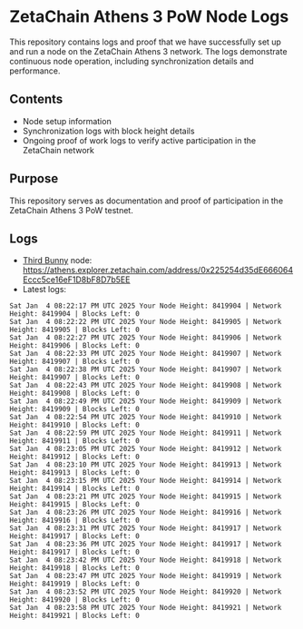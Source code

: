 # ZetaChain Athens 3 PoW Node Logs
This repository contains logs and proof that we have successfully set up and run a node on the ZetaChain Athens 3 network. The logs demonstrate continuous node operation, including synchronization details and performance.

## Contents
- Node setup information
- Synchronization logs with block height details
- Ongoing proof of work logs to verify active participation in the ZetaChain network

## Purpose
This repository serves as documentation and proof of participation in the ZetaChain Athens 3 PoW testnet.

## Logs

- [Third Bunny](https://thirdbunny.xyz/) node: https://athens.explorer.zetachain.com/address/0x225254d35dE666064Eccc5ce16eF1D8bF8D7b5EE
- Latest logs:
```
Sat Jan  4 08:22:17 PM UTC 2025 Your Node Height: 8419904 | Network Height: 8419904 | Blocks Left: 0
Sat Jan  4 08:22:22 PM UTC 2025 Your Node Height: 8419905 | Network Height: 8419905 | Blocks Left: 0
Sat Jan  4 08:22:27 PM UTC 2025 Your Node Height: 8419906 | Network Height: 8419906 | Blocks Left: 0
Sat Jan  4 08:22:33 PM UTC 2025 Your Node Height: 8419907 | Network Height: 8419907 | Blocks Left: 0
Sat Jan  4 08:22:38 PM UTC 2025 Your Node Height: 8419907 | Network Height: 8419907 | Blocks Left: 0
Sat Jan  4 08:22:43 PM UTC 2025 Your Node Height: 8419908 | Network Height: 8419908 | Blocks Left: 0
Sat Jan  4 08:22:49 PM UTC 2025 Your Node Height: 8419909 | Network Height: 8419909 | Blocks Left: 0
Sat Jan  4 08:22:54 PM UTC 2025 Your Node Height: 8419910 | Network Height: 8419910 | Blocks Left: 0
Sat Jan  4 08:22:59 PM UTC 2025 Your Node Height: 8419911 | Network Height: 8419911 | Blocks Left: 0
Sat Jan  4 08:23:05 PM UTC 2025 Your Node Height: 8419912 | Network Height: 8419912 | Blocks Left: 0
Sat Jan  4 08:23:10 PM UTC 2025 Your Node Height: 8419913 | Network Height: 8419913 | Blocks Left: 0
Sat Jan  4 08:23:15 PM UTC 2025 Your Node Height: 8419914 | Network Height: 8419914 | Blocks Left: 0
Sat Jan  4 08:23:21 PM UTC 2025 Your Node Height: 8419915 | Network Height: 8419915 | Blocks Left: 0
Sat Jan  4 08:23:26 PM UTC 2025 Your Node Height: 8419916 | Network Height: 8419916 | Blocks Left: 0
Sat Jan  4 08:23:31 PM UTC 2025 Your Node Height: 8419917 | Network Height: 8419917 | Blocks Left: 0
Sat Jan  4 08:23:36 PM UTC 2025 Your Node Height: 8419917 | Network Height: 8419917 | Blocks Left: 0
Sat Jan  4 08:23:42 PM UTC 2025 Your Node Height: 8419918 | Network Height: 8419918 | Blocks Left: 0
Sat Jan  4 08:23:47 PM UTC 2025 Your Node Height: 8419919 | Network Height: 8419919 | Blocks Left: 0
Sat Jan  4 08:23:52 PM UTC 2025 Your Node Height: 8419920 | Network Height: 8419920 | Blocks Left: 0
Sat Jan  4 08:23:58 PM UTC 2025 Your Node Height: 8419921 | Network Height: 8419921 | Blocks Left: 0
```
